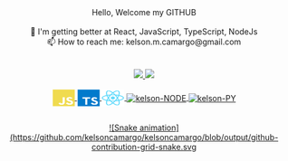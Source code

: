 <div style="display: inline_block" align="center">
<div style="align: left; max-width: 450px;">
  <div align="center">
    Hello, Welcome my GITHUB</br></br>
  </div>
<!--   🚀 Learning React Native and SQL</br> -->
  🌱 I'm getting better at React, JavaScript, TypeScript, NodeJs</br>
  📫 How to reach me: kelson.m.camargo@gmail.com</br></br></br>
</div>
</div>

<div align="center">
  <a href="https://github.com/kelsoncamargo">
  <img height="180em" src="https://github-readme-stats.vercel.app/api?username=kelsoncamargo&show_icons=true&theme=dark&include_all_commits=true&count_private=true"/>
  <img height="180em" src="https://github-readme-stats.vercel.app/api/top-langs/?username=kelsoncamargo&layout=compact&langs_count=7&theme=dark"/>
</div>

<div style="display: inline_block" align="center"><br>
  <img align="center" alt="kelson-Js" height="30" width="40" src="https://raw.githubusercontent.com/devicons/devicon/master/icons/javascript/javascript-plain.svg">
  <img align="center" alt="kelson-Ts" height="30" width="40" src="https://raw.githubusercontent.com/devicons/devicon/master/icons/typescript/typescript-plain.svg">
  <img align="center" alt="kelson-React" height="30" width="40" src="https://raw.githubusercontent.com/devicons/devicon/master/icons/react/react-original.svg">
  <img align="center" alt="kelson-NODE" height="30" width="40" src="https://cdn.jsdelivr.net/gh/devicons/devicon/icons/nodejs/nodejs-original.svg">
  <img align="center" alt="kelson-PY" height="30" width="40" src="https://cdn.jsdelivr.net/gh/devicons/devicon@latest/devicon.min.css">          
</div>

##
 
<div align="center">  
  ![Snake animation](https://github.com/kelsoncamargo/kelsoncamargo/blob/output/github-contribution-grid-snake.svg
</div>
